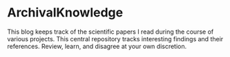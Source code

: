# ArchivalKnowledge

This blog keeps track of the scientific papers I read during the course of various projects. This central repository tracks interesting findings and their references. Review, learn, and disagree at your own discretion. 
